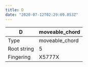```yaml
---
title: D
date: "2020-07-12T02:29:09.853Z"
---
```


|D|moveable_chord|
|---|---|
|Type|moveable_chord|
|Root string|5|
|Fingering|X5777X|


